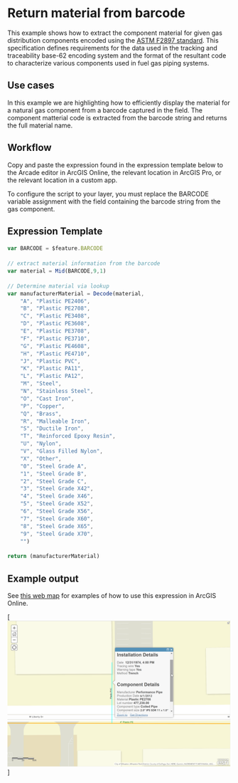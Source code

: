 # Return material from barcode

This example shows how to extract the component material for given gas distribution components encoded using the [ASTM F2897 standard](https://www.astm.org/Standards/F2897.htm). This specification defines requirements for the data used in the tracking and traceability base-62 encoding system and the format of the resultant code to characterize various components used in fuel gas piping systems.

## Use cases

In this example we are highlighting how to efficiently display the material for a natural gas component from a barcode captured in the field. The component matterial code is extracted from the barcode string and returns the full material name.

## Workflow

Copy and paste the expression found in the expression template below to the Arcade editor in ArcGIS Online, the relevant location in ArcGIS Pro, or the relevant location in a custom app.

To configure the script to your layer, you must replace the BARCODE variable assignment with the field containing the barcode string from the gas component.  

## Expression Template

```js
var BARCODE = $feature.BARCODE

// extract material information from the barcode
var material = Mid(BARCODE,9,1)

// Determine material via lookup
var manufacturerMaterial = Decode(material,
    "A", "Plastic PE2406",
    "B", "Plastic PE2708",
    "C", "Plastic PE3408",
    "D", "Plastic PE3608",
    "E", "Plastic PE3708",
    "F", "Plastic PE3710",
    "G", "Plastic PE4608",
    "H", "Plastic PE4710",
    "J", "Plastic PVC",
    "K", "Plastic PA11",
    "L", "Plastic PA12",
    "M", "Steel",
    "N", "Stainless Steel",
    "O", "Cast Iron",
    "P", "Copper",
    "Q", "Brass",
    "R", "Malleable Iron",
    "S", "Ductile Iron",
    "T", "Reinforced Epoxy Resin",
    "U", "Nylon",
    "V", "Glass Filled Nylon", 
    "X", "Other",
    "0", "Steel Grade A",
    "1", "Steel Grade B",
    "2", "Steel Grade C",
    "3", "Steel Grade X42",
    "4", "Steel Grade X46",
    "5", "Steel Grade X52",
    "6", "Steel Grade X56",
    "7", "Steel Grade X60",
    "8", "Steel Grade X65",
    "9", "Steel Grade X70",
    "")
                    
return (manufacturerMaterial)
```

## Example output

See [this web map](https://www.arcgis.com/home/webmap/viewer.html?webmap=e45ac63435f247fa895347ef77894d03&extent=-88.1198,41.8638,-88.1183,41.8646) for examples of how to use this expression in ArcGIS Online.

[![barcode expressions](./images/barcode-expressions.png)]